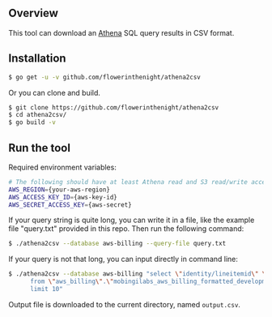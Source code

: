 ## Overview
This tool can download an [Athena](https://aws.amazon.com/athena/) SQL query results in CSV format.

## Installation
```bash
$ go get -u -v github.com/flowerinthenight/athena2csv
```
Or you can clone and build.
```bash
$ git clone https://github.com/flowerinthenight/athena2csv
$ cd athena2csv/
$ go build -v
```

## Run the tool
Required environment variables:

```bash
# The following should have at least Athena read and S3 read/write access.
AWS_REGION={your-aws-region}
AWS_ACCESS_KEY_ID={aws-key-id}
AWS_SECRET_ACCESS_KEY={aws-secret}
```

If your query string is quite long, you can write it in a file, like the example file "query.txt" provided in this repo. Then run the following command:
```bash
$ ./athena2csv --database aws-billing --query-file query.txt
```

If your query is not that long, you can input directly in command line:
```bash
$ ./athena2csv --database aws-billing "select \"identity/lineitemid\" \
      from \"aws_billing\".\"mobingilabs_aws_billing_formatted_development\" \
      limit 10"
```

Output file is downloaded to the current directory, named `output.csv`.
